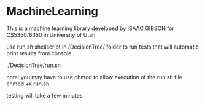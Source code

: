 # MachineLearning
This is a machine learning library developed by ISAAC GIBSON for
CS5350/6350 in University of Utah

use run.sh shellscript in /DecisionTree/ folder to run tests that will 
automatic print results from console.

./DecisionTree/run.sh

note: you may have to use chmod to allow execution of the run.sh file
    chmod +x run.sh
    
testing will take a few minutes
